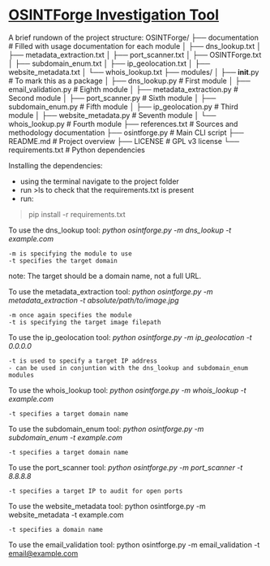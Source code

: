 <h1><b><u>OSINTForge Investigation Tool</u></b></h1>

A brief rundown of the project structure:
OSINTForge/
├── documentation            # Filled with usage documentation for each module 
│   ├── dns_lookup.txt
│   ├── metadata_extraction.txt
│   ├── port_scanner.txt
│   ├── OSINTForge.txt
│   ├── subdomain_enum.txt
│   ├── ip_geolocation.txt
│   ├── website_metadata.txt
│   └── whois_lookup.txt
├── modules/
│   ├── __init__.py          # To mark this as a package
│   ├── dns_lookup.py        # First module
│   ├── email_validation.py  # Eighth module
│   ├── metadata_extraction.py # Second module
│   ├── port_scanner.py      # Sixth module
│   ├── subdomain_enum.py    # Fifth module
│   ├── ip_geolocation.py    # Third module
│   ├── website_metadata.py  # Seventh module
│   └── whois_lookup.py      # Fourth module
├── references.txt           # Sources and methodology documentation
├── osintforge.py            # Main CLI script
├── README.md                # Project overview
├── LICENSE                  # GPL v3 license
└── requirements.txt         # Python dependencies

Installing the dependencies:
- using the terminal navigate to the project folder
- run >ls to check that the requirements.txt is present
- run:
>pip install -r requirements.txt


To use the dns_lookup tool:
_python osintforge.py -m dns_lookup -t example.com_

    -m is specifying the module to use
    -t specifies the target domain

note: The target should be a domain name, not a full URL.


To use the metadata_extraction tool:
_python osintforge.py -m metadata_extraction -t absolute/path/to/image.jpg_

    -m once again specifies the module
    -t is specifying the target image filepath


To use the ip_geolocation tool:
_python osintforge.py -m ip_geolocation -t 0.0.0.0_

    -t is used to specify a target IP address
    - can be used in conjuntion with the dns_lookup and subdomain_enum modules


To use the whois_lookup tool:
_python osintforge.py -m whois_lookup -t example.com_

    -t specifies a target domain name


To use the subdomain_enum tool:
_python osintforge.py -m subdomain_enum -t example.com_

    -t specifies a target domain name

To use the port_scanner tool:
_python osintforge.py -m port_scanner -t 8.8.8.8_

    -t specifies a target IP to audit for open ports

To use the website_metadata tool:
python osintforge.py -m website_metadata -t example.com

    -t specifies a domain name

To use the email_validation tool:
python osintforge.py -m email_validation -t email@example.com